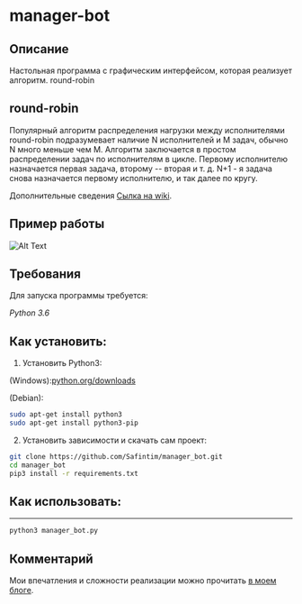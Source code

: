 # manager-bot

## Описание
Настольная программа с графическим интерфейсом, которая реализует алгоритм.
 round-robin

## round-robin
Популярный алгоритм распределения нагрузки между исполнителями round-robin подразумевает наличие N исполнителей
 и M задач, обычно N много меньше чем M. Алгоритм заключается в простом распределении задач по исполнителям в цикле.
  Первому исполнителю назначается первая задача, второму -- вторая и т. д. N+1 - я задача снова назначается первому исполнителю, и так далее по кругу.

Дополнительные сведения [Сылка на wiki](https://ru.wikipedia.org/wiki/Round-robin).


## Пример работы
![Alt Text](http://ipic.su/img/img7/fs/show.1558441364.gif)

## Требования

Для запуска программы требуется:

_Python 3.6_

## Как установить:

1. Установить Python3:

(Windows):[python.org/downloads](https://www.python.org/downloads/windows/)

(Debian):
```sh
sudo apt-get install python3
sudo apt-get install python3-pip
```
2. Установить зависимости и скачать сам проект:

```sh
git clone https://github.com/Safintim/manager_bot.git
cd manager_bot
pip3 install -r requirements.txt
```

## Как использовать: 
***
```sh
python3 manager_bot.py
```

## Комментарий
Мои впечатления и сложности реализации можно прочитать
[ в моем блоге](https://waytoperfection291100265.wordpress.com/2018/10/27/25-%D0%BF%D1%80%D0%BE%D0%B5%D0%BA%D1%82-%D0%BC%D0%B5%D0%BD%D0%B5%D0%B4%D0%B6%D0%B5%D1%80-%D0%B1%D0%BE%D1%82/).
